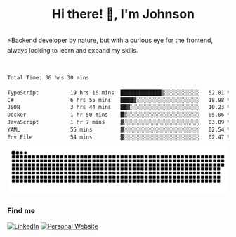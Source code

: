 <div id="user-content-toc">
  <ul align="center">
    <summary><h1 style="display: inline-block">Hi there! 👋, I'm Johnson</h1></summary>
  </ul>
</div>

⚡Backend developer by nature, but with a curious eye for the frontend, always looking to learn and expand my skills.

<br>


<!--START_SECTION:waka-->

```txt
Total Time: 36 hrs 30 mins

TypeScript          19 hrs 16 mins  █████████████▒░░░░░░░░░░░   52.81 %
C#                  6 hrs 55 mins   ████▓░░░░░░░░░░░░░░░░░░░░   18.98 %
JSON                3 hrs 44 mins   ██▓░░░░░░░░░░░░░░░░░░░░░░   10.23 %
Docker              1 hr 50 mins    █▒░░░░░░░░░░░░░░░░░░░░░░░   05.06 %
JavaScript          1 hr 7 mins     ▓░░░░░░░░░░░░░░░░░░░░░░░░   03.09 %
YAML                55 mins         ▓░░░░░░░░░░░░░░░░░░░░░░░░   02.54 %
Env File            54 mins         ▓░░░░░░░░░░░░░░░░░░░░░░░░   02.47 %
```

<!--END_SECTION:waka-->

<picture>
  <source  srcset="https://github.com/joshwambere/joshwambere/blob/output/github-contribution-grid-snake-dark.svg?palette=github-dark">
  <source  srcset="https://github.com/joshwambere/joshwambere/blob/output/github-contribution-grid-snake.svg">
  <img alt="github contribution grid snake animation" src="https://github.com/joshwambere/joshwambere/blob/output/github-contribution-grid-snake.svg">
</picture>

### Find me
<a href="https://www.linkedin.com/in/dusabe-johnson" target="_blank"><img src="https://img.shields.io/badge/LinkedIn-%230077B5.svg?&style=flat&logo=linkedin&logoColor=white" alt="LinkedIn"></a>
‎‎ [![Personal Website](https://img.shields.io/badge/visit-Johnsonis.me-blue)](https://johnsonis.me/)
